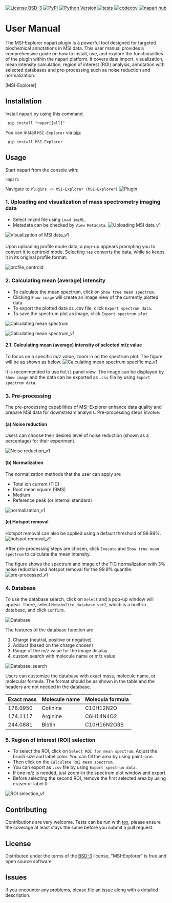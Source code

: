 
[![License BSD-3](https://img.shields.io/pypi/l/MSI-Explorer.svg?color=green)](https://github.com/MMV-Lab/MSI-Explorer/raw/main/LICENSE)
[![PyPI](https://img.shields.io/pypi/v/MSI-Explorer.svg?color=green)](https://pypi.org/project/MSI-Explorer)
[![Python Version](https://img.shields.io/pypi/pyversions/MSI-Explorer.svg?color=green)](https://python.org)
[![tests](https://github.com/MMV-Lab/MSI-Explorer/workflows/tests/badge.svg)](https://github.com/MMV-Lab/MSI-Explorer/actions)
[![codecov](https://codecov.io/gh/MMV-Lab/MSI-Explorer/branch/main/graph/badge.svg?token=LR8CU032ZD)](https://codecov.io/gh/MMV-Lab/MSI-Explorer)
[![napari hub](https://img.shields.io/endpoint?url=https://api.napari-hub.org/shields/MSI-Explorer)](https://napari-hub.org/plugins/MSI-Explorer)

# User Manual

The MSI-Explorer napari plugin is a powerful tool designed for targeted biochemical annotations in MSI data. This user manual provides a comprehensive guide on how to install, use, and explore the functionalities of the plugin within the napari platform. It covers data import, visualization, mean intensity calculation, region of interest (ROI) analysis, annotation with selected databases and pre-processing such as noise reduction and normalization. 

[MSI-Explorer] 
 
## Installation

Install napari by using this command.
   
     pip install "napari[all]"

You can install `MSI-Explorer` via [pip]:
   
     pip install MSI-Explorer

## Usage
Start napari from the console with:

    napari

Navigate to `Plugins -> MSI-Explorer (MSI-Explorer)`
![Plugin](https://github.com/nmmtsaw/MSI-Explorer_User-Manual/assets/127961719/104718fa-227e-4117-9b52-f674a265d218)

### 1. Uploading and visualization of mass spectrometry imaging data
- Select imzml file using `Load imzML`.
- Metadata can be checked by `View Metadata`.
![Uploading MSI data_v1](https://github.com/nmmtsaw/MSI-Explorer_User-Manual/assets/127961719/a4783643-cf8e-4c68-af8e-03f264a48573)

![Visualization of MSI data_v1](https://github.com/nmmtsaw/MSI-Explorer_User-Manual/assets/127961719/5e37c375-d430-419a-9038-9980e858c482)


####
Upon uploading profile mode data, a pop-up appears prompting you to convert it to centroid mode.
Selecting `Yes` converts the data, while `No` keeps it in its original profile format.

![profile_centroid](https://github.com/nmmtsaw/MSI-Explorer-Manual/assets/127961719/5eecf5c2-e9b5-45da-a620-6dfaad058faf)

### 2. Calculating mean (average) intensity
- To calculate the mean spectrum, click on `Show true mean spectrum`.
- Clicking `Show image` will create an image view of the currently plotted data
- To export the plotted data as .csv file, click `Export spectrum data`.
- To save the spectrum plot as image, click `Export spectrum plot`.

![Calculating mean spectrum](https://github.com/nmmtsaw/MSI-Explorer_User-Manual/assets/127961719/2e921e00-75cf-4925-a9de-01d093277a06)

![Calculating mean spectrum_v1](https://github.com/nmmtsaw/MSI-Explorer_User-Manual/assets/127961719/19a713e3-a9ff-4e0c-be6b-545fb29991c6)


#### 2.1. Calculating mean (average) intensity of selected m/z value
To focus on a specific m/z value, zoom in on the spectrum plot. The figure will be as
shown as below.
![Calculating mean spectrum specific mz_v1](https://github.com/nmmtsaw/MSI-Explorer_User-Manual/assets/127961719/ba47080a-f439-4dc2-96b9-1f82ee5acbc3)

It is recommended to use `Multi` panel view.
The image can be displayed by `Show image` and the data can be exported as `.csv` file by using `Export spectrum data`.

### 3. Pre-processing
The pre-processing capabilities of MSI-Explorer enhance data quality and prepare MSI data for downstream analysis. Pre-processing steps involve: 


#### (a) Noise reduction
Users can choose their desired level of noise reduction (shown as a percentage) for their experiment. 

![Noise reduction_v1](https://github.com/nmmtsaw/MSI-Explorer_User-Manual/assets/127961719/9ce5e428-fe46-4f5f-a53f-7186c9f5ca8c)

#### (b) Normalization
The normalization methods that the user can apply are 
- Total ion current (TIC)
- Root mean square (RMS)
- Medium
- Reference peak (or internal standard)

![normalization_v1](https://github.com/nmmtsaw/MSI-Explorer_User-Manual/assets/127961719/972b30af-8425-46e4-bb54-705df52c725a)

#### (c) Hotspot removal
Hotspot removal can also be applied using a default threshold of 99.99%.
![hotspot removal_v1](https://github.com/nmmtsaw/MSI-Explorer_User-Manual/assets/127961719/c9d279fa-d03b-499d-857d-6953ba7ea253)


After pre-processing steps are chosen, click `Execute` and `Show true mean spectrum` to calculate the mean intensity.

The figure shows the spectrum and image of the TIC normalization with 3% noise reduction and hotspot removal for the 99.9% quantile.
![pre-processed_v1](https://github.com/nmmtsaw/MSI-Explorer_User-Manual/assets/127961719/d1068382-f6e2-4af9-9c5b-949fb87ac90c)


### 4. Database
To use the database search, click on `Select` and a pop-up window will appear. There,
select `Metabolite_database_ver2`, which is a built-in database, and click `Confirm`.

![Database](https://github.com/nmmtsaw/MSI-Explorer_User-Manual/assets/127961719/928fa260-196e-4034-8ddd-0944c751c77e)

The features of the database function are
1. Charge (neutral, positive or negative)
2. Adduct (based on the charge chosen)
3. Range of the m/z value for the image display
4. custom search with molecule name or m/z value

![Database_search](https://github.com/nmmtsaw/MSI-Explorer_User-Manual/assets/127961719/ca7d943a-1b6b-4cba-bf4d-934ee574cc61)

Users can customize the database with exact mass, molecule name, or molecular formula. The format should be as shown in the table and the headers are not needed in the database.

Exact mass | Molecule name | Molecula formula
------- | -------- | --------
176.0950 | Cotinine | C10H12N2O
174.1117 | Arginine | C6H14N4O2
244.0881 | Biotin | C10H16N2O3S

### 5. Region of interest (ROI) selection
- To select the ROI, click on `Select ROI for mean spectrum`. Adjust the brush size and label color. You can fill the area by using paint icon. 
- Then click on the `Calculate ROI mean spectrum`.
- You can export as `.csv` file by using `Export spectrum data`.
- If one m/z is needed, just zoom-in the spectrum plot window and export.
- Before selecting the second ROI, remove the first selected area by using eraser or label 0.

![ROI selection_v1](https://github.com/nmmtsaw/MSI-Explorer_User-Manual/assets/127961719/e79ca007-a0b5-4ba7-8cea-ae5e8ad6dd7d)


## Contributing

Contributions are very welcome. Tests can be run with [tox], please ensure
the coverage at least stays the same before you submit a pull request.

## License

Distributed under the terms of the [BSD-3] license,
"MSI-Explorer" is free and open source software

## Issues

If you encounter any problems, please [file an issue] along with a detailed description.

[napari]: https://github.com/napari/napari
[Cookiecutter]: https://github.com/audreyr/cookiecutter
[@napari]: https://github.com/napari
[MIT]: http://opensource.org/licenses/MIT
[BSD-3]: http://opensource.org/licenses/BSD-3-Clause
[GNU GPL v3.0]: http://www.gnu.org/licenses/gpl-3.0.txt
[GNU LGPL v3.0]: http://www.gnu.org/licenses/lgpl-3.0.txt
[Apache Software License 2.0]: http://www.apache.org/licenses/LICENSE-2.0
[Mozilla Public License 2.0]: https://www.mozilla.org/media/MPL/2.0/index.txt
[cookiecutter-napari-plugin]: https://github.com/napari/cookiecutter-napari-plugin

[file an issue]: https://github.com/MMV-Lab/MSI-Explorerissues

[napari]: https://github.com/napari/napari
[tox]: https://tox.readthedocs.io/en/latest/
[pip]: https://pypi.org/project/pip/
[PyPI]: https://pypi.org/
